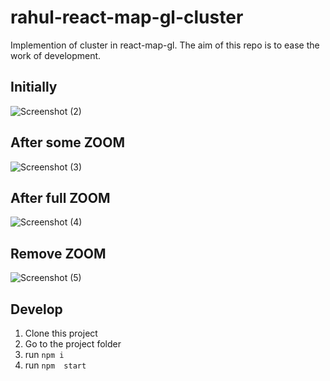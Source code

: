# rahul-react-map-gl-cluster
Implemention of cluster in react-map-gl. The aim of this repo is to ease the work of development.

## Initially
![Screenshot (2)](https://user-images.githubusercontent.com/54087826/114540301-f83ec480-9c72-11eb-89bd-7ddc7238fc5c.png)


## After some ZOOM
![Screenshot (3)](https://user-images.githubusercontent.com/54087826/114540477-320fcb00-9c73-11eb-9b49-c9c7dcfa1737.png)


## After full ZOOM
![Screenshot (4)](https://user-images.githubusercontent.com/54087826/114540612-5f5c7900-9c73-11eb-9f0b-0956a67a1825.png)

## Remove ZOOM
![Screenshot (5)](https://user-images.githubusercontent.com/54087826/114540723-81ee9200-9c73-11eb-8b5e-b65f576e6913.png)

## Develop
1. Clone this project
2. Go to the project folder
3. run `npm i`
4. run `npm  start`
